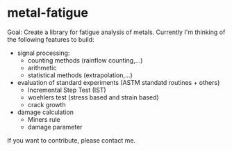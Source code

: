 # metal-fatigue

Goal: Create a library for fatigue analysis of metals. Currently I'm thinking of the following features to build:
- signal processing:
    - counting methods (rainflow counting,...)
    - arithmetic
    - statistical methods (extrapolation,...)
- evaluation of standard experiments (ASTM standatd routines + others)
    - Incremental Step Test (IST)
    - woehlers test (stress based and strain based)
    - crack growth
- damage calculation
    - Miners rule
    - damage parameter
    
If you want to contribute, please contact me.
